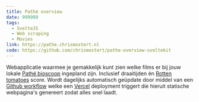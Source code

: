```yaml
---
title: Pathé overview
date: 999999
tags:
  - SvelteJS
  - Web scraping
  - Movies
link: https://pathe.chrismostert.nl
code: https://github.com/chrismostert/pathe-overview-sveltekit
---
```


Webapplicatie waarmee je gemakkelijk kunt zien welke films er bij jouw lokale [Pathé bioscoop](https://www.pathe.nl/) ingepland zijn. Inclusief draaitijden én [Rotten tomatoes](https://www.rottentomatoes.com/) score. Wordt dagelijks automatisch geüpdate door middel van een [Github workflow](https://github.com/chrismostert/pathe-overview-sveltekit/blob/main/.github/workflows/scheduled-builds.yml) welke een [Vercel](https://vercel.com/) deployment triggert die hieruit statische webpagina's genereert zodat alles snel laadt.
